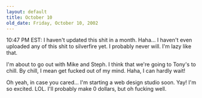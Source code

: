 ```yaml
---
layout: default
title: October 10
old_date: Friday, October 10, 2002
---
```


10:47 PM EST: I haven't updated this shit in a month. Haha... I haven't even
uploaded any of this shit to silverfire yet. I probably never will. I'm lazy
like that.

I'm about to go out with Mike and Steph. I think that we're going to Tony's to
chill. By chill, I mean get fucked out of my mind. Haha, I can hardly wait!

Oh yeah, in case you cared... I'm starting a web design studio soon. Yay! I'm
so excited. LOL. I'll probably make 0 dollars, but oh fucking well.
